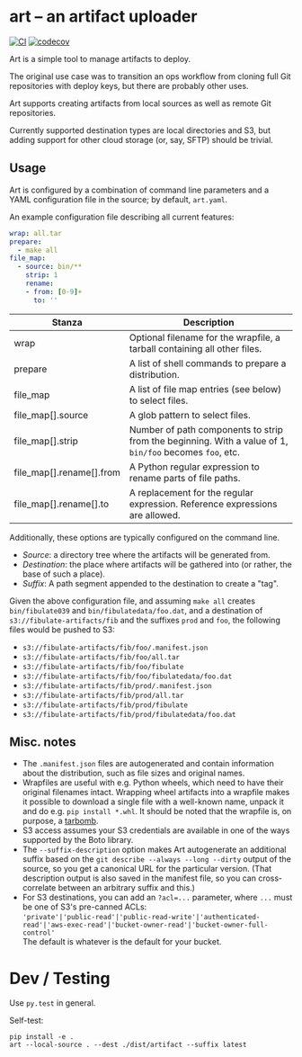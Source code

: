 art – an artifact uploader
==========================

[![CI](https://github.com/valohai/art/actions/workflows/ci.yml/badge.svg)](https://github.com/valohai/art/actions/workflows/ci.yml)
[![codecov](https://codecov.io/gh/valohai/art/branch/master/graph/badge.svg)](https://codecov.io/gh/valohai/art)

Art is a simple tool to manage artifacts to deploy.
 
The original use case was to transition an ops workflow from cloning full Git repositories
with deploy keys, but there are probably other uses.

Art supports creating artifacts from local sources as well as remote Git repositories.

Currently supported destination types are local directories and S3, but adding support for other cloud storage
(or, say, SFTP) should be trivial.

Usage
-----

Art is configured by a combination of command line parameters
and a YAML configuration file in the source; by default, `art.yaml`.

An example configuration file describing all current features:

```yaml
wrap: all.tar
prepare:
  - make all
file_map:
  - source: bin/**
    strip: 1
    rename:
    - from: [0-9]+
      to: ''
```

| Stanza | Description |
|--------|-------------|
| wrap | Optional filename for the wrapfile, a tarball containing all other files. |
| prepare | A list of shell commands to prepare a distribution. |
| file_map | A list of file map entries (see below) to select files. |
| file_map[].source | A glob pattern to select files. |
| file_map[].strip | Number of path components to strip from the beginning. With a value of 1, `bin/foo` becomes `foo`, etc. |
| file_map[].rename[].from | A Python regular expression to rename parts of file paths. |
| file_map[].rename[].to | A replacement for the regular expression. Reference expressions are allowed. |


Additionally, these options are typically configured on the command line.

* *Source*: a directory tree where the artifacts will be generated from.
* *Destination*: the place where artifacts will be gathered into (or rather, the base of such a place).
* *Suffix*: A path segment appended to the destination to create a "tag".

Given the above configuration file,
and assuming `make all` creates `bin/fibulate039` and `bin/fibulatedata/foo.dat`,
and a destination of `s3://fibulate-artifacts/fib` and the suffixes `prod` and `foo`,
the following files would be pushed to S3:

* `s3://fibulate-artifacts/fib/foo/.manifest.json`
* `s3://fibulate-artifacts/fib/foo/all.tar`
* `s3://fibulate-artifacts/fib/foo/fibulate`
* `s3://fibulate-artifacts/fib/foo/fibulatedata/foo.dat`
* `s3://fibulate-artifacts/fib/prod/.manifest.json`
* `s3://fibulate-artifacts/fib/prod/all.tar`
* `s3://fibulate-artifacts/fib/prod/fibulate`
* `s3://fibulate-artifacts/fib/prod/fibulatedata/foo.dat`

## Misc. notes

* The `.manifest.json` files are autogenerated and contain information about the distribution, such as file sizes and original names.
* Wrapfiles are useful with e.g. Python wheels, which need to have their original filenames intact. Wrapping wheel artifacts into a wrapfile makes it possible to download a single file with a well-known name, unpack it and do e.g. `pip install *.whl`. It should be noted that the wrapfile is, on purpose, a [tarbomb](https://en.wikipedia.org/wiki/Tar_(computing)#Tarbomb).
* S3 access assumes your S3 credentials are available in one of the ways supported by the Boto library.
* The `--suffix-description` option makes Art autogenerate an additional suffix based on the `git describe --always --long --dirty` output of the source, so you get a canonical URL for the particular version. (That description output is also saved in the manifest file, so you can cross-correlate between an arbitrary suffix and this.)
* For S3 destinations, you can add an `?acl=...` parameter, where `...` must be one of S3's pre-canned ACLs:  
  `'private'|'public-read'|'public-read-write'|'authenticated-read'|'aws-exec-read'|'bucket-owner-read'|'bucket-owner-full-control'`  
  The default is whatever is the default for your bucket.


Dev / Testing
=============

Use `py.test` in general.

Self-test:

```
pip install -e .
art --local-source . --dest ./dist/artifact --suffix latest
```
